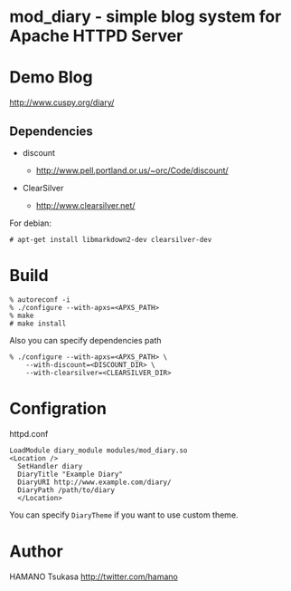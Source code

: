 mod_diary - simple blog system for Apache HTTPD Server
======================================================

# Demo Blog

http://www.cuspy.org/diary/

## Dependencies

 * discount
     - http://www.pell.portland.or.us/~orc/Code/discount/

 * ClearSilver
     - http://www.clearsilver.net/

For debian:

~~~
# apt-get install libmarkdown2-dev clearsilver-dev
~~~

# Build

~~~
% autoreconf -i
% ./configure --with-apxs=<APXS_PATH>
% make
# make install
~~~

Also you can specify dependencies path
~~~
% ./configure --with-apxs=<APXS_PATH> \
    --with-discount=<DISCOUNT_DIR> \
    --with-clearsilver=<CLEARSILVER_DIR>
~~~

# Configration

httpd.conf

~~~
LoadModule diary_module modules/mod_diary.so
<Location />
  SetHandler diary
  DiaryTitle "Example Diary"
  DiaryURI http://www.example.com/diary/
  DiaryPath /path/to/diary
  </Location>
~~~

You can specify `DiaryTheme` if you want to use custom theme.

# Author

HAMANO Tsukasa <http://twitter.com/hamano>

